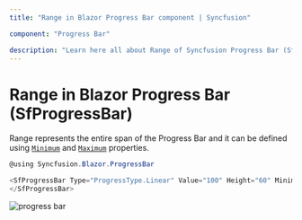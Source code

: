 ```yaml
---
title: "Range in Blazor Progress Bar component | Syncfusion"

component: "Progress Bar"

description: "Learn here all about Range of Syncfusion Progress Bar (SfProgressBar) component and more."
---
```


# Range in Blazor Progress Bar (SfProgressBar)

Range represents the entire span of the Progress Bar and it can be defined using [`Minimum`](https://help.syncfusion.com/cr/blazor/Syncfusion.Blazor.ProgressBar.SfProgressBar.html#Syncfusion_Blazor_ProgressBar_SfProgressBar_Minimum) and [`Maximum`](https://help.syncfusion.com/cr/blazor/Syncfusion.Blazor.ProgressBar.SfProgressBar.html#Syncfusion_Blazor_ProgressBar_SfProgressBar_Maximum) properties.

```csharp
@using Syncfusion.Blazor.ProgressBar

<SfProgressBar Type="ProgressType.Linear" Value="100" Height="60" Minimum="0" Maximum="100">
</SfProgressBar>
```

![progress bar](images/determinate.png)
